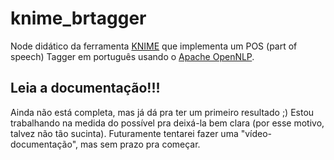 # knime_brtagger
Node didático da ferramenta [KNIME](https://www.knime.com/) que implementa um POS  (part of speech) Tagger em português usando o [Apache OpenNLP](https://opennlp.apache.org/).

## Leia a documentação!!! 
Ainda não está completa, mas já dá pra ter um primeiro resultado ;)
Estou trabalhando na medida do possível pra deixá-la bem clara (por esse motivo, talvez não tão sucinta).
Futuramente tentarei fazer uma "vídeo-documentação", mas sem prazo pra começar.
